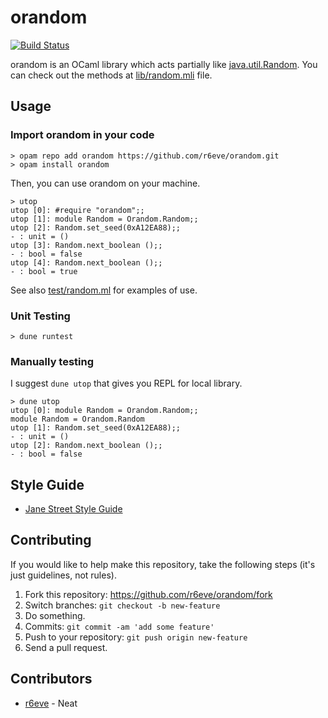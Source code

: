 # orandom
[![Build Status][]][CI Results]

orandom is an OCaml library which acts partially like [java.util.Random][].
You can check out the methods at [lib/random.mli](./lib/random.mli) file.

## Usage

### Import orandom in your code

```console
> opam repo add orandom https://github.com/r6eve/orandom.git
> opam install orandom
```

Then, you can use orandom on your machine.

```console
> utop
utop [0]: #require "orandom";;
utop [1]: module Random = Orandom.Random;;
utop [2]: Random.set_seed(0xA12EA88);;
- : unit = ()
utop [3]: Random.next_boolean ();;
- : bool = false
utop [4]: Random.next_boolean ();;
- : bool = true
```

See also [test/random.ml](./test/random.ml) for examples of use.

### Unit Testing

```console
> dune runtest
```

### Manually testing

I suggest `dune utop` that gives you REPL for local library.

```console
> dune utop
utop [0]: module Random = Orandom.Random;;
module Random = Orandom.Random
utop [1]: Random.set_seed(0xA12EA88);;
- : unit = ()
utop [2]: Random.next_boolean ();;
- : bool = false
```

## Style Guide

* [Jane Street Style Guide][]

## Contributing

If you would like to help make this repository, take the following steps
(it's just guidelines, not rules).

1. Fork this repository: https://github.com/r6eve/orandom/fork
2. Switch branches: `git checkout -b new-feature`
3. Do something.
4. Commits: `git commit -am 'add some feature'`
5. Push to your repository: `git push origin new-feature`
6. Send a pull request.

## Contributors

- [r6eve][] - Neat


[Build Status]: https://circleci.com/gh/r6eve/orandom.svg?style=svg
[CI Results]: https://circleci.com/gh/r6eve/orandom
[java.util.Random]: https://docs.oracle.com/javase/10/docs/api/java/util/Random.html
[Jane Street Style Guide]: https://opensource.janestreet.com/standards/
[r6eve]: https://github.com/r6eve
